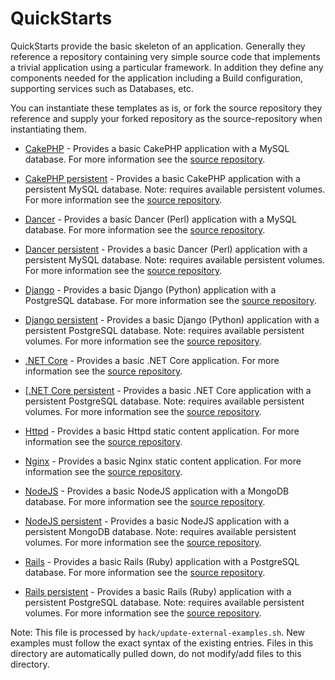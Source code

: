 QuickStarts
===========

QuickStarts provide the basic skeleton of an application. Generally they
reference a repository containing very simple source code that implements a
trivial application using a particular framework. In addition they define any
components needed for the application including a Build configuration,
supporting services such as Databases, etc.

You can instantiate these templates as is, or fork the source repository they
reference and supply your forked repository as the source-repository when
instantiating them.

* [CakePHP](https://raw.githubusercontent.com/openshift/library/master/arch/x86_64/official/cakephp/templates/cakephp-mysql-example.json) - Provides a basic CakePHP application with a MySQL database. For more information see the [source repository](https://github.com/sclorg/cakephp-ex).
* [CakePHP persistent](https://raw.githubusercontent.com/openshift/library/master/arch/x86_64/official/cakephp/templates/cakephp-mysql-persistent.json) - Provides a basic CakePHP application with a persistent MySQL database. Note: requires available persistent volumes.  For more information see the [source repository](https://github.com/sclorg/cakephp-ex).

* [Dancer](https://raw.githubusercontent.com/openshift/library/master/arch/x86_64/official/dancer/templates/dancer-mysql-example.json) - Provides a basic Dancer (Perl) application with a MySQL database. For more information see the [source repository](https://github.com/sclorg/dancer-ex).
* [Dancer persistent](https://raw.githubusercontent.com/openshift/library/master/arch/x86_64/official/dancer/templates/dancer-mysql-persistent.json) - Provides a basic Dancer (Perl) application with a persistent MySQL database. Note: requires available persistent volumes.  For more information see the [source repository](https://github.com/sclorg/dancer-ex).

* [Django](https://raw.githubusercontent.com/openshift/library/master/arch/x86_64/official/django/templates/django-psql-example.json) - Provides a basic Django (Python) application with a PostgreSQL database. For more information see the [source repository](https://github.com/sclorg/django-ex).
* [Django persistent](https://raw.githubusercontent.com/openshift/library/master/arch/x86_64/official/django/templates/django-psql-persistent.json) - Provides a basic Django (Python) application with a persistent PostgreSQL database. Note: requires available persistent volumes.  For more information see the [source repository](https://github.com/sclorg/django-ex).

* [.NET Core](https://raw.githubusercontent.com/openshift/library/master/arch/x86_64/official/dotnet/templates/dotnet-example.json) - Provides a basic .NET Core application. For more information see the [source repository](https://github.com/redhat-developer/s2i-dotnetcore).
* [[.NET Core persistent](https://raw.githubusercontent.com/openshift/library/master/arch/x86_64/official/dotnet/templates/dotnet-pgsql-persistent.json) - Provides a basic .NET Core application with a persistent PostgreSQL database. Note: requires available persistent volumes.  For more information see the [source repository](https://github.com/redhat-developer/s2i-dotnetcore).

* [Httpd](https://raw.githubusercontent.com/openshift/library/master/arch/x86_64/official/httpd/templates/httpd-example.json) - Provides a basic Httpd static content application. For more information see the [source repository](https://github.com/openshift/httpd-ex).

* [Nginx](https://raw.githubusercontent.com/openshift/library/master/arch/x86_64/official/nginx/templates/nginx-example.json) - Provides a basic Nginx static content application. For more information see the [source repository](https://github.com/sclorg/nginx-ex).

* [NodeJS](https://raw.githubusercontent.com/openshift/library/master/arch/x86_64/official/nodejs/templates/nodejs-mongodb-example.json) - Provides a basic NodeJS application with a MongoDB database. For more information see the [source repository](https://github.com/sclorg/nodejs-ex).
* [NodeJS persistent](https://raw.githubusercontent.com/openshift/library/master/arch/x86_64/official/nodejs/templates/nodejs-mongo-persistent.json) - Provides a basic NodeJS application with a persistent MongoDB database. Note: requires available persistent volumes.  For more information see the [source repository](https://github.com/sclorg/nodejs-ex).

* [Rails](https://raw.githubusercontent.com/openshift/library/master/arch/x86_64/official/rails/templates/rails-postgresql-example.json) - Provides a basic Rails (Ruby) application with a PostgreSQL database. For more information see the [source repository](https://github.com/sclorg/rails-ex).
* [Rails persistent](https://raw.githubusercontent.com/openshift/library/master/arch/x86_64/official/rails/templates/rails-pgsql-persistent.json) - Provides a basic Rails (Ruby) application with a persistent PostgreSQL database. Note: requires available persistent volumes.  For more information see the [source repository](https://github.com/sclorg/rails-ex).

Note: This file is processed by `hack/update-external-examples.sh`. New examples
must follow the exact syntax of the existing entries. Files in this directory
are automatically pulled down, do not modify/add files to this directory.
